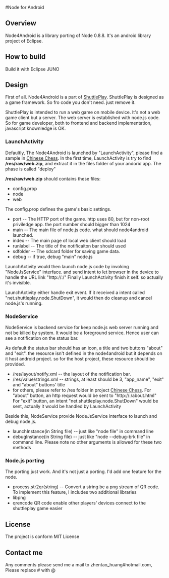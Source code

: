 #Node for Android

## Overview
Node4Android is a library porting of Node 0.8.8. It's an android library project of Eclipse.

## How to build
Build it with Eclipse JUNO

## Design
First of all. Node4Android is a part of [ShuttlePlay](http://shuttleplay.net).
ShuttlePlay is designed as a game framework. So fro code you don't need. just remove it.

ShuttlePlay is intended to run a web game on mobile device. It's not a web game client but a
server. The web server is established with node.js code. So for game developer, both to frontend
and backend implementation, javascript knownledge is OK.

### LaunchActivity
Defaultly, The Node4Android is launched by "LaunchActivity", please find a sample in 
[Chinese Chess](https://github.com/zhentao-huang/cchess). 
In the first time, LaunchActivity is try to find **/res/raw/web.zip**, and extract it in 
the files folder of your andorid app. The phase is called "deploy"

**/res/raw/web.zip** should contains these files:
 * config.prop
 * node
 * web

The config.prop defines the game's basic settings. 
 * port -- The HTTP port of the game. http uses 80, but for non-root priviledge app. the port number should bigger than 1024
 * main -- The main file of node.js code. what should node4android launched.
 * index -- The main page of local web client should load
 * runlabel -- The title of the notificaiton bar should used
 * sdfolder -- The sdcard folder for saving game data.
 * debug -- if true, debug "main" node.js

LaunchActivity would then launch node.js code by invoking "NodeJsService" interface. 
and send intent to let browser in the device to handle the URL link "http://<local wifi ip address>:<port>/<index>"
Finally LaunchActivity finish it self. so actually it's invisible.

LaunchActivity either handle exit event. If it received a intent called "net.shuttleplay.node.ShutDown", it would then
do cleanup and cancel node.js's running.

### NodeService
NodeService is backend service for keep node.js web server running and not be killed by system. It would be a foreground
service. Hence user can see a notification on the status bar.

As default the status bar should has an icon, a title and two buttons "about" and "exit". the resource isn't defined in the node4android but it
depends on it host android project. so for the host project, these resource should be provided.
 * /res/layout/notify.xml -- the layout of the notification bar.
 * /res/value/strings.xml -- strings, at least should be 3, "app_name", "exit" and "about" buttons' title
 * for others, please refer to /res folder in project [Chinese Chess](https://github.com/zhentao-huang/cchess).
For "about" button, an http request would be sent to "http://<local wifi ip address>:<port>/about.html"
For "exit" button, an intent "net.shuttleplay.node.ShutDown" would be sent, actually it would be handled by LaunchActivity

Beside this, NodeService provide NodeJsService interface to launch and debug node.js.
 * launchInstance(in String file) -- just like "node file" in command line
 * debugInstance(in String file) -- just like "node --debug-brk file" in command line. 
Please note no other arguments is allowed for these two methods

### Node.js porting
The porting just work. And it's not just a porting. I'd add one feature for the node.
 * process.str2qr(string) -- Convert a string be a png stream of QR code.
To implement this feature, I includes two additional libraries
 * libpng
 * qrencode
QR code enable other players' devices connect to the shuttleplay game easier

## License
The project is conform MIT License

## Contact me
Any comments please send me a mail to zhentao_huang#hotmail.com, 
Please replace # with @
